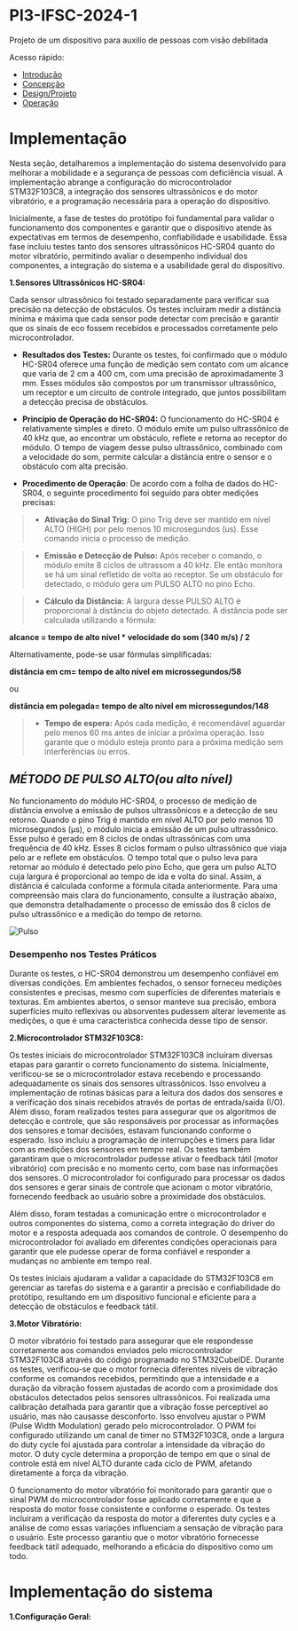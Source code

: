 # PI3-IFSC-2024-1

Projeto de um dispositivo para auxilio de pessoas com visão debilitada

Acesso rápido:  
  - [Introdução](./README.md)
  - [Concepção](./concepção.md)
  - [Design/Projeto](./design.md)
  - [Operação](./operação.md)

# Implementação 

Nesta seção, detalharemos a implementação do sistema desenvolvido para melhorar a mobilidade e a segurança de pessoas com deficiência visual. A implementação abrange a configuração do microcontrolador STM32F103C8, a integração dos sensores ultrassônicos e do motor vibratório, e a programação necessária para a operação do dispositivo.

Inicialmente, a fase de testes do protótipo foi fundamental para validar o funcionamento dos componentes e garantir que o dispositivo atende às expectativas em termos de desempenho, confiabilidade e usabilidade. Essa fase incluiu testes tanto dos sensores ultrassônicos HC-SR04 quanto do motor vibratório, permitindo avaliar o desempenho individual dos componentes, a integração do sistema e a usabilidade geral do dispositivo.

**1.Sensores Ultrassônicos HC-SR04:** 

Cada sensor ultrassônico foi testado separadamente para verificar sua precisão na detecção de obstáculos. Os testes incluíram medir a distância mínima e máxima que cada sensor pode detectar com precisão e garantir que os sinais de eco fossem recebidos e processados corretamente pelo microcontrolador.

- **Resultados dos Testes:** Durante os testes, foi confirmado que o módulo HC-SR04 oferece uma função de medição sem contato com um alcance que varia de 2 cm a 400 cm, com uma precisão de aproximadamente 3 mm. Esses módulos são compostos por um transmissor ultrassônico, um receptor e um circuito de controle integrado, que juntos possibilitam a detecção precisa de obstáculos.

- **Princípio de Operação do HC-SR04:** O funcionamento do HC-SR04 é relativamente simples e direto. O módulo emite um pulso ultrassônico de 40 kHz que, ao encontrar um obstáculo, reflete e retorna ao receptor do módulo. O tempo de viagem desse pulso ultrassônico, combinado com a velocidade do som, permite calcular a distância entre o sensor e o obstáculo com alta precisão.

- **Procedimento de Operação**: De acordo com a folha de dados do HC-SR04, o seguinte procedimento foi seguido para obter medições precisas:

>* **Ativação do Sinal Trig:** O pino Trig deve ser mantido em nível ALTO (HIGH) por pelo menos 10 microsegundos (us). Esse comando inicia o processo de medição.

>* **Emissão e Detecção de Pulso:** Após receber o comando, o módulo emite 8 ciclos de ultrassom a 40 kHz. Ele então monitora se há um sinal refletido de volta ao receptor. Se um obstáculo for detectado, o módulo gera um PULSO ALTO no pino Echo. 

>* **Cálculo da Distância:** A largura desse PULSO ALTO é proporcional à distância do objeto detectado. A distância pode ser calculada utilizando a fórmula:

**alcance = tempo de alto nível * velocidade do som (340 m/s) / 2**

Alternativamente, pode-se usar fórmulas simplificadas:

**distância em cm= tempo de alto nível em microssegundos/58**

ou

**distância em polegada= tempo de alto nível em microssegundos/148**

>* **Tempo de espera:** Após cada medição, é recomendável aguardar pelo menos 60 ms antes de iniciar a próxima operação. Isso garante que o módulo esteja pronto para a próxima medição sem interferências ou erros.
>
## *MÉTODO DE PULSO ALTO(ou alto nível)*

No funcionamento do módulo HC-SR04, o processo de medição de distância envolve a emissão de pulsos ultrassônicos e a detecção de seu retorno. Quando o pino Trig é mantido em nível ALTO por pelo menos 10 microsegundos (µs), o módulo inicia a emissão de um pulso ultrassônico. Esse pulso é gerado em 8 ciclos de ondas ultrassônicas com uma frequência de 40 kHz. Esses 8 ciclos formam o pulso ultrassônico que viaja pelo ar e reflete em obstáculos. O tempo total que o pulso leva para retornar ao módulo é detectado pelo pino Echo, que gera um pulso ALTO cuja largura é proporcional ao tempo de ida e volta do sinal. Assim, a distância é calculada conforme a fórmula citada anteriormente. Para uma compreensão mais clara do funcionamento, consulte a ilustração abaixo, que demonstra detalhadamente o processo de emissão dos 8 ciclos de pulso ultrassônico e a medição do tempo de retorno.

![Pulso](https://github.com/thaislisatchok/PI3-IFSC-2024-1/blob/main/Thais_Guido/imagens.md/pulso.png)

### **Desempenho nos Testes Práticos**

Durante os testes, o HC-SR04 demonstrou um desempenho confiável em diversas condições. Em ambientes fechados, o sensor forneceu medições consistentes e precisas, mesmo com superfícies de diferentes materiais e texturas. Em ambientes abertos, o sensor manteve sua precisão, embora superfícies muito reflexivas ou absorventes pudessem alterar levemente as medições, o que é uma característica conhecida desse tipo de sensor.

**2.Microcontrolador STM32F103C8:**

Os testes iniciais do microcontrolador STM32F103C8 incluíram diversas etapas para garantir o correto funcionamento do sistema. Inicialmente, verificou-se se o microcontrolador estava recebendo e processando adequadamente os sinais dos sensores ultrassônicos. Isso envolveu a implementação de rotinas básicas para a leitura dos dados dos sensores e a verificação dos sinais recebidos através de portas de entrada/saída (I/O). Além disso, foram realizados testes para assegurar que os algoritmos de detecção e controle, que são responsáveis por processar as informações dos sensores e tomar decisões, estavam funcionando conforme o esperado. Isso incluiu a programação de interrupções e timers para lidar com as medições dos sensores em tempo real.
Os testes também garantiram que o microcontrolador pudesse ativar o feedback tátil (motor vibratório) com precisão e no momento certo, com base nas informações dos sensores. O microcontrolador foi configurado para processar os dados dos sensores e gerar sinais de controle que acionam o motor vibratório, fornecendo feedback ao usuário sobre a proximidade dos obstáculos.

Além disso, foram testadas a comunicação entre o microcontrolador e outros componentes do sistema, como a correta integração do driver do motor e a resposta adequada aos comandos de controle. O desempenho do microcontrolador foi avaliado em diferentes condições operacionais para garantir que ele pudesse operar de forma confiável e responder a mudanças no ambiente em tempo real.

Os testes iniciais ajudaram a validar a capacidade do STM32F103C8 em gerenciar as tarefas do sistema e a garantir a precisão e confiabilidade do protótipo, resultando em um dispositivo funcional e eficiente para a detecção de obstáculos e feedback tátil.

**3.Motor Vibratório:** 

O motor vibratório foi testado para assegurar que ele respondesse corretamente aos comandos enviados pelo microcontrolador STM32F103C8 através do código programado no STM32CubeIDE. Durante os testes, verificou-se que o motor fornecia diferentes níveis de vibração conforme os comandos recebidos, permitindo que a intensidade e a duração da vibração fossem ajustadas de acordo com a proximidade dos obstáculos detectados pelos sensores ultrassônicos.
Foi realizada uma calibração detalhada para garantir que a vibração fosse perceptível ao usuário, mas não causasse desconforto. Isso envolveu ajustar o PWM (Pulse Width Modulation) gerado pelo microcontrolador. O PWM foi configurado utilizando um canal de timer no STM32F103C8, onde a largura do duty cycle foi ajustada para controlar a intensidade da vibração do motor. O duty cycle determina a proporção de tempo em que o sinal de controle está em nível ALTO durante cada ciclo de PWM, afetando diretamente a força da vibração.

O funcionamento do motor vibratório foi monitorado para garantir que o sinal PWM do microcontrolador fosse aplicado corretamente e que a resposta do motor fosse consistente e conforme o esperado. Os testes incluíram a verificação da resposta do motor a diferentes duty cycles e a análise de como essas variações influenciam a sensação de vibração para o usuário. Este processo garantiu que o motor vibratório fornecesse feedback tátil adequado, melhorando a eficácia do dispositivo como um todo.

# Implementação do sistema

**1.Configuração Geral:**
